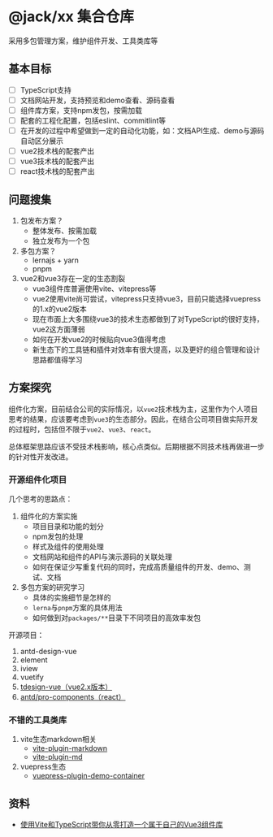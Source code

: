 # @jack/xx 集合仓库

采用多包管理方案，维护组件开发、工具类库等

## 基本目标

- [ ] TypeScript支持
- [ ] 文档网站开发，支持预览和demo查看、源码查看
- [ ] 组件库方案，支持npm发包，按需加载
- [ ] 配套的工程化配置，包括eslint、commitlint等
- [ ] 在开发的过程中希望做到一定的自动化功能，如：文档API生成、demo与源码自动区分展示
- [ ] vue2技术栈的配套产出
- [ ] vue3技术栈的配套产出
- [ ] react技术栈的配套产出

## 问题搜集

1. 包发布方案？
   - 整体发布、按需加载
   - 独立发布为一个包
2. 多包方案？
   - lernajs + yarn
   - pnpm
3. vue2和vue3存在一定的生态割裂
   - vue3组件库普遍使用vite、vitepress等
   - vue2使用vite尚可尝试，vitepress只支持vue3，目前只能选择vuepress的1.x的vue2版本
   - 现在市面上大多围绕vue3的技术生态都做到了对TypeScript的很好支持，vue2这方面薄弱
   - 如何在开发vue2的时候贴向vue3值得考虑
   - 新生态下的工具链和插件对效率有很大提高，以及更好的组合管理和设计思路都值得学习

## 方案探究

组件化方案，目前结合公司的实际情况，以`vue2`技术栈为主，这里作为个人项目思考的结果，应该要考虑到`vue3`的生态部分。因此，在结合公司项目做实际开发的过程时，包括但不限于`vue2`、`vue3`、`react`。

总体框架思路应该不受技术栈影响，核心点类似。后期根据不同技术栈再做进一步的针对性开发改进。

### 开源组件化项目

几个思考的思路点：

1. 组件化的方案实施
   - 项目目录和功能的划分
   - npm发包的处理
   - 样式及组件的使用处理
   - 文档网站和组件的API与演示源码的关联处理
   - 如何在保证少写重复代码的同时，完成高质量组件的开发、demo、测试、文档
2. 多包方案的研究学习
   - 具体的实施细节是怎样的
   - `lerna`与`pnpm`方案的具体用法
   - 如何做到对`packages/**`目录下不同项目的高效率发包

开源项目：

1. antd-design-vue
2. element
3. iview
4. vuetify
5. [tdesign-vue（vue2.x版本）](https://github.com/Tencent/tdesign-vue)
6. [antd/pro-components（react）](https://github.com/ant-design/pro-components)

<!-- 心里倾向：

对于element、iview组件库的官方文档比较满意 -->

### 不错的工具类库

1. vite生态markdown相关
   - [vite-plugin-markdown](https://github.com/hmsk/vite-plugin-markdown)
   - [vite-plugin-md](https://github.com/antfu/vite-plugin-md)
2. vuepress生态
   - [vuepress-plugin-demo-container](https://github.com/calebman/vuepress-plugin-demo-container)

## 资料

- [使用Vite和TypeScript带你从零打造一个属于自己的Vue3组件库](https://juejin.cn/post/7117886038126624805)
